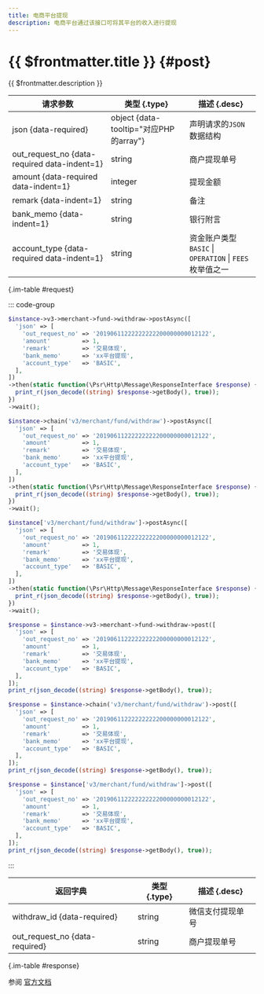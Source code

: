 ```yaml
---
title: 电商平台提现
description: 电商平台通过该接口可将其平台的收入进行提现
---
```


# {{ $frontmatter.title }} {#post}

{{ $frontmatter.description }}

| 请求参数 | 类型 {.type} | 描述 {.desc}
| --- | --- | ---
| json {data-required} | object {data-tooltip="对应PHP的array"} | 声明请求的`JSON`数据结构
| out_request_no {data-required data-indent=1} | string | 商户提现单号
| amount {data-required data-indent=1} | integer | 提现金额
| remark {data-indent=1} | string | 备注
| bank_memo {data-indent=1} | string | 银行附言
| account_type {data-required data-indent=1} | string | 资金账户类型<br/>`BASIC` \| `OPERATION` \| `FEES` 枚举值之一

{.im-table #request}

::: code-group

```php [异步纯链式]
$instance->v3->merchant->fund->withdraw->postAsync([
  'json' => [
    'out_request_no' => '20190611222222222200000000012122',
    'amount'         => 1,
    'remark'         => '交易体现',
    'bank_memo'      => 'xx平台提现',
    'account_type'   => 'BASIC',
  ],
])
->then(static function(\Psr\Http\Message\ResponseInterface $response) {
  print_r(json_decode((string) $response->getBody(), true));
})
->wait();
```

```php [异步声明式]
$instance->chain('v3/merchant/fund/withdraw')->postAsync([
  'json' => [
    'out_request_no' => '20190611222222222200000000012122',
    'amount'         => 1,
    'remark'         => '交易体现',
    'bank_memo'      => 'xx平台提现',
    'account_type'   => 'BASIC',
  ],
])
->then(static function(\Psr\Http\Message\ResponseInterface $response) {
  print_r(json_decode((string) $response->getBody(), true));
})
->wait();
```

```php [异步属性式]
$instance['v3/merchant/fund/withdraw']->postAsync([
  'json' => [
    'out_request_no' => '20190611222222222200000000012122',
    'amount'         => 1,
    'remark'         => '交易体现',
    'bank_memo'      => 'xx平台提现',
    'account_type'   => 'BASIC',
  ],
])
->then(static function(\Psr\Http\Message\ResponseInterface $response) {
  print_r(json_decode((string) $response->getBody(), true));
})
->wait();
```

```php [同步纯链式]
$response = $instance->v3->merchant->fund->withdraw->post([
  'json' => [
    'out_request_no' => '20190611222222222200000000012122',
    'amount'         => 1,
    'remark'         => '交易体现',
    'bank_memo'      => 'xx平台提现',
    'account_type'   => 'BASIC',
  ],
]);
print_r(json_decode((string) $response->getBody(), true));
```

```php [同步声明式]
$response = $instance->chain('v3/merchant/fund/withdraw')->post([
  'json' => [
    'out_request_no' => '20190611222222222200000000012122',
    'amount'         => 1,
    'remark'         => '交易体现',
    'bank_memo'      => 'xx平台提现',
    'account_type'   => 'BASIC',
  ],
]);
print_r(json_decode((string) $response->getBody(), true));
```

```php [同步属性式]
$response = $instance['v3/merchant/fund/withdraw']->post([
  'json' => [
    'out_request_no' => '20190611222222222200000000012122',
    'amount'         => 1,
    'remark'         => '交易体现',
    'bank_memo'      => 'xx平台提现',
    'account_type'   => 'BASIC',
  ],
]);
print_r(json_decode((string) $response->getBody(), true));
```

:::

| 返回字典 | 类型 {.type} | 描述 {.desc}
| --- | --- | ---
| withdraw_id {data-required} | string | 微信支付提现单号
| out_request_no {data-required} | string | 商户提现单号

{.im-table #response}

参阅 [官方文档](https://pay.weixin.qq.com/doc/v3/partner/4012476670)
